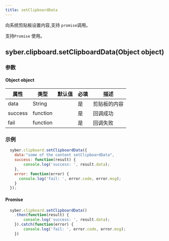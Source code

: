 ```yaml
---
title: setClipboardData
---
```


向系统剪贴板设置内容,支持 `promise`调用。

支持`Promise` 使用。


## syber.clipboard.setClipboardData(Object object)
### 参数
#### Object object
| 属性     | 类型   | 默认值  |  必填 | 描述                         |
| ---------- | ------- | -------- | ---------------- | ----------------------------------|
| data    | String   |  | 是       | 剪贴板的内容           |
| success | function |  |  是       | 回调成功      |
| fail   | function |  |  是       | 回调失败      |

### 示例
```javascript
  syber.clipboard.setClipboardData({
    data:"some of the content setClipboardData",
    success: function(result) {
        console.log('success: ', result.data);
    },
    error: function(error) {
      console.log('fail: ', error.code, error.msg);
    }
  }); 
```

#### Promise
``` javascript
  syber.clipboard.setClipboardData()
    .then(function(result) {
        console.log('success: ', result.data);
    }).catch(function(error) {
        console.log('fail: ', error.code, error.msg);
    })
```
